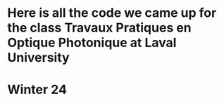 # Here is all the code we came up for the class Travaux Pratiques en Optique Photonique at Laval University
# Winter 24
